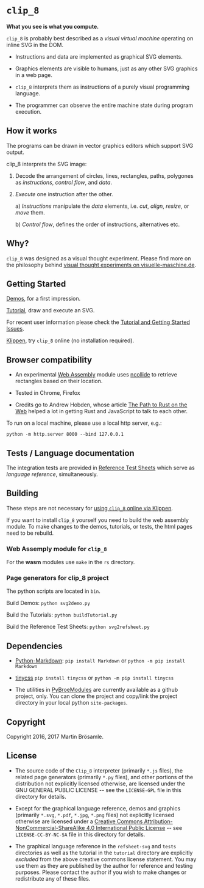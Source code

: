 
`clip_8`
========

**What you see is what you compute.**

`clip_8` is probably best described as a _visual virtual machine_ operating on inline SVG in the DOM.

+ Instructions and data are implemented as graphical SVG elements.

+ Graphics elements are visible to humans, just as any other SVG graphics in a web page.

+ `clip_8` interprets them as instructions of a purely visual programming language.

+ The programmer can observe the entire machine state during program execution.


How it works
------------

The programs can be drawn in vector graphics editors which support SVG output.

clip_8 interprets the SVG image:

1. Decode the arrangement of circles, lines, rectangles, paths, polygones as _instructions_, _control flow_, and _data_.

2. _Execute_ one instruction after the other.

    a) _Instructions_ manipulate the _data_ elements, i.e. _cut_, _align_, _resize_, or _move_ them.

    b) _Control flow_, defines the order of instructions, alternatives etc.


Why?
----

`clip_8` was designed as a visual thought experiment. Please find more on the philosophy behind [visual thought experiments on visuelle-maschine.de](http://visuelle-maschine.de/index-en.html).


Getting Started
---------------

[Demos](https://broesamle.github.io/clip_8/demos/), for a first impression.

[Tutorial](https://broesamle.github.io/clip_8/tutorial/), draw and execute an SVG.

For recent user information please check the [Tutorial and Getting Started Issues](https://github.com/broesamle/clip_8/labels/Tutorial%20%2B%20Getting%20Started).

[Klippen](https://broesamle.github.io/clip_8/tutorial/klippen.html), try `clip_8` online (no installation required).


Browser compatibility
---------------------

+ An experimental [Web Assembly](http://webassembly.org/) module uses [ncollide](http://ncollide.org/) to retrieve rectangles based on their location.

+ Tested in Chrome, Firefox

+ Credits go to Andrew Hobden, whose article [The Path to Rust on the Web](http://asquera.de/blog/2017-04-10/the-path-to-rust-on-the-web/) helped a lot in getting Rust and JavaScript to talk to each other.

To run on a local machine, please use a local http server, e.g.:

```
python -m http.server 8000 --bind 127.0.0.1
```


Tests / Language documentation
------------------------------

The integration tests are provided in [Reference Test Sheets](https://broesamle.github.io/clip_8/tests/) which serve as _language reference_, simultaneously.


Building
--------

These steps are not necessary for [using `clip_8` online via Klippen](https://broesamle.github.io/clip_8/tutorial/klippen.html).

If you want to install `clip_8` yourself you need to build the web assembly module. To make changes to the demos, tutorials, or tests, the html pages need to be rebuild.

### Web Assemply module for `clip_8`

For the **wasm** modules use `make` in the `rs` directory.

### Page generators for clip_8 project

The python scripts are located in `bin`.

Build Demos: `python svg2demo.py`

Build the Tutorials: `python buildTutorial.py`

Build the Reference Test Sheets: `python svg2refsheet.py`


Dependencies
------------

+ [Python-Markdown](http://pythonhosted.org/Markdown/):
`pip install Markdown` or `python -m pip install Markdown`

+ [tinycss](https://pypi.org/project/tinycss/)
`pip install tinycss` or `python -m pip install tinycss`

+ The utilities in [PyBroeModules](https://github.com/broesamle/PyBroeModules) are currently available as a github project, only. You can clone the project and copy/link the project directory in your local python `site-packages`.


Copyright
---------

Copyright 2016, 2017 Martin Brösamle.


License
-------

+ The source code of the `Clip_8` interpreter (primarily `*.js` files), the related page generators (primarily `*.py` files), and other portions of the distribution not explicitly licensed otherwise, are licensed under the GNU GENERAL PUBLIC LICENSE -- see the `LICENSE-GPL` file in this directory for details.

+ Except for the graphical language reference, demos and graphics (primarily `*.svg`, `*.pdf`, `*.jpg`, `*.png` files) not explicitly licensed otherwise are licensed under a [Creative Commons Attribution-NonCommercial-ShareAlike 4.0 International Public License](https://creativecommons.org/licenses/by-nc-sa/4.0/legalcode) -- see `LICENSE-CC-BY-NC-SA` file in this directory for details.

+ The graphical language reference in the `refsheet-svg` and `tests` directories as well as the tutorial in the `tutorial` directory are explicitly *excluded* from the above creative commons license statement. You may use them as they are published by the author for
reference and testing purposes. Please contact the author if you wish to make changes or redistribute any of these files.

